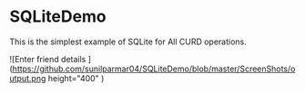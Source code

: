# SQLiteDemo
This is the simplest example of SQLite for All CURD operations.

![Enter friend details ](https://github.com/sunilparmar04/SQLiteDemo/blob/master/ScreenShots/output.png height="400" ) 

